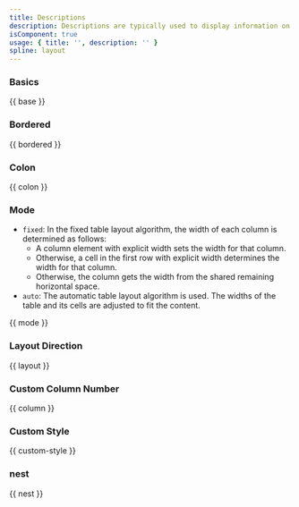 ```yaml
---
title: Descriptions
description: Descriptions are typically used to display information on detail pages.
isComponent: true
usage: { title: '', description: '' }
spline: layout
---
```


### Basics

{{ base }}

### Bordered

{{ bordered }}

### Colon

{{ colon }}

### Mode

- `fixed`: In the fixed table layout algorithm, the width of each column is determined as follows:
  - A column element with explicit width sets the width for that column.
  - Otherwise, a cell in the first row with explicit width determines the width for that column.
  - Otherwise, the column gets the width from the shared remaining horizontal space.
- `auto`: The automatic table layout algorithm is used. The widths of the table and its cells are adjusted to fit the content.

{{ mode }}

### Layout Direction

{{ layout }}

### Custom Column Number

{{ column }}

### Custom Style

{{ custom-style }}

### nest

{{ nest }}